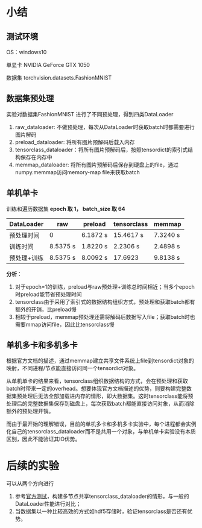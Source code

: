 # 小结

## 测试环境
OS：windows10 

单显卡 NVIDIA GeForce GTX 1050 

数据集 torchvision.datasets.FashionMNIST

## 数据集预处理

实验对数据集FashionMNIST 进行了不同预处理，得到四类DataLoader

1. raw_dataloader: 不做预处理，每次从DataLoader时获取batch时都需要进行图片解码
2. preload_dataloader: 将所有图片预解码后载入内存
3. tensorclass_dataloader：将所有图片预解码后，按照tensordict的索引式结构保存在内存中
4. memmap_dataloader: 将所有图片预解码后保存到硬盘上的file，通过numpy.memmap访问memory-map file来获取batch

## 单机单卡

训练和遍历数据集 **epoch 取 1， batch_size 取 64**

| DataLoader  | raw      | preload  | tensorclass | memmap   |
| ----------- | -------- | -------- | ----------- | -------- |
| 预处理时间  | 0        | 6.1872 s | 15.4617 s   | 7.3240 s |
| 训练时间    | 8.5375 s | 1.8220 s | 2.2306 s    | 2.4898 s |
| 预处理+训练 | 8.5375 s | 8.0092 s | 17.6923     | 9.8138 s |

 **分析**：

1. 对于epoch=1的训练，preload与raw预处理+训练总时间相近；当多个epoch时preload能节省预处理时间
2. tensorclass由于采用了索引式的数据结构组织方式，预处理和获取batch都有额外的开销，比preload慢
3. 相较于preload，memmap预处理还需将解码后数据写入file；获取batch时也需要mmap访问file，因此比tensorclass慢

## 单机多卡和多机多卡

根据官方文档的描述，通过memmap建立共享文件系统上file到tensordict对象的映射，不同进程/节点能直接访问同一个tensordict对象。

从单机单卡的结果来看，tensorclass组织数据结构的方式，会在预处理和获取batch时带来一定的overhead。想要体现官方文档描述的优势，则要构建完整数据集预处理后无法全部加载进内存的情形，即大数据集。这时tensorclass能将预处理后的完整数据集保存到磁盘上，每次获取batch都能直接访问对象，从而消除额外的预处理开销。

而由于最开始的理解错误，目前的单机多卡和多机多卡实验中，每个进程都会实例化自己的tensorclass_dataloader而不是共用一个对象，与单机单卡实验没有本质区别，因此不能验证其IO优势。

# 后续的实验

可以从两个方向进行

1. 参考[官方测试](https://github.com/pytorch/tensordict/blob/main/benchmarks/distributed/dataloading.py)，构建多节点共享tensorclass_dataloader的情形，与一般的DataLoader性能进行对比；
2. 当数据集以一种比较高效的方式如hdf5存储时，验证tensorclass是否还有优势。

